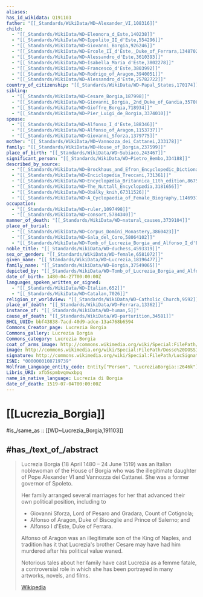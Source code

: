```yaml
---
aliases:
has_id_wikidata: Q191103
father: "[[_Standards/WikiData/WD~Alexander_VI,108316]]"
child:
  - "[[_Standards/WikiData/WD~Eleonora_d_Este,140238]]"
  - "[[_Standards/WikiData/WD~Ippolito_II_d'Este,554296]]"
  - "[[_Standards/WikiData/WD~Giovanni_Borgia,926246]]"
  - "[[_Standards/WikiData/WD~Ercole_II_d'Este,_Duke_of_Ferrara,1348702]]"
  - "[[_Standards/WikiData/WD~Alessandro_d'Este,3610393]]"
  - "[[_Standards/WikiData/WD~Isabella_Maria_d'Este,3802278]]"
  - "[[_Standards/WikiData/WD~Francesco_d'Este,3803992]]"
  - "[[_Standards/WikiData/WD~Rodrigo_of_Aragon,3940051]]"
  - "[[_Standards/WikiData/WD~Alessandro_d'Este,75782722]]"
country_of_citizenship: "[[_Standards/WikiData/WD~Papal_States,170174]]"
sibling:
  - "[[_Standards/WikiData/WD~Cesare_Borgia,187998]]"
  - "[[_Standards/WikiData/WD~Giovanni_Borgia,_2nd_Duke_of_Gandia,357083]]"
  - "[[_Standards/WikiData/WD~Gioffre_Borgia,718934]]"
  - "[[_Standards/WikiData/WD~Pier_Luigi_de_Borgia,3374010]]"
spouse:
  - "[[_Standards/WikiData/WD~Alfonso_I_d'Este,188346]]"
  - "[[_Standards/WikiData/WD~Alfonso_of_Aragon,1153737]]"
  - "[[_Standards/WikiData/WD~Giovanni_Sforza,1379775]]"
mother: "[[_Standards/WikiData/WD~Vannozza_dei_Cattanei,233178]]"
family: "[[_Standards/WikiData/WD~House_of_Borgia,237599]]"
place_of_birth: "[[_Standards/WikiData/WD~Subiaco,243467]]"
significant_person: "[[_Standards/WikiData/WD~Pietro_Bembo,334188]]"
described_by_source:
  - "[[_Standards/WikiData/WD~Brockhaus_and_Efron_Encyclopedic_Dictionary,602358]]"
  - "[[_Standards/WikiData/WD~Enciclopedia_Treccani,731361]]"
  - "[[_Standards/WikiData/WD~Encyclopædia_Britannica_11th_edition,867541]]"
  - "[[_Standards/WikiData/WD~The_Nuttall_Encyclopædia,3181656]]"
  - "[[_Standards/WikiData/WD~Obálky_knih,67311526]]"
  - "[[_Standards/WikiData/WD~A_Cyclopaedia_of_Female_Biography,114693785]]"
occupation:
  - "[[_Standards/WikiData/WD~ruler,1097498]]"
  - "[[_Standards/WikiData/WD~consort,5784340]]"
manner_of_death: "[[_Standards/WikiData/WD~natural_causes,3739104]]"
place_of_burial:
  - "[[_Standards/WikiData/WD~Corpus_Domini_Monastery,3860423]]"
  - "[[_Standards/WikiData/WD~Sala_del_Coro,58064102]]"
  - "[[_Standards/WikiData/WD~Tomb_of_Lucrezia_Borgia_and_Alfonso_I_d'Este,126978519]]"
noble_title: "[[_Standards/WikiData/WD~duchess,4593319]]"
sex_or_gender: "[[_Standards/WikiData/WD~female,6581072]]"
given_name: "[[_Standards/WikiData/WD~Lucrezia,18196477]]"
family_name: "[[_Standards/WikiData/WD~Borgia,37549065]]"
depicted_by: "[[_Standards/WikiData/WD~Tomb_of_Lucrezia_Borgia_and_Alfonso_I_d'Este,126978519]]"
date_of_birth: 1480-04-27T00:00:00Z
languages_spoken_written_or_signed:
  - "[[_Standards/WikiData/WD~Italian,652]]"
  - "[[_Standards/WikiData/WD~Catalan,7026]]"
religion_or_worldview: "[[_Standards/WikiData/WD~Catholic_Church,9592]]"
place_of_death: "[[_Standards/WikiData/WD~Ferrara,13362]]"
instance_of: "[[_Standards/WikiData/WD~human,5]]"
cause_of_death: "[[_Standards/WikiData/WD~parturition,34581]]"
BHCL_UUID: bbf43838-7acd-40d9-adce-13a4768b6594
Commons_Creator_page: Lucrezia Borgia
Commons_gallery: Lucrezia Borgia
Commons_category: Lucrezia Borgia
coat_of_arms_image: http://commons.wikimedia.org/wiki/Special:FilePath/Coat%20of%20arms%20of%20Lucrezia%20Borgia%2C%20Duchess%20of%20Ferrara.png
image: http://commons.wikimedia.org/wiki/Special:FilePath/Dosso%20DOSSI%20%2C%20Battista%20DOSSI%20%28attributed%20to%29%20-%20Lucrezia%20Borgia%2C%20Duchess%20of%20Ferrara%20-%20Google%20Art%20Project.jpg
signature: http://commons.wikimedia.org/wiki/Special:FilePath/LucSignatur.png
ISNI: "0000000108719739"
Wolfram_Language_entity_code: Entity["Person", "LucreziaBorgia::2646k"]
Libris_URI: xfb5spmbvqmwxbpq
name_in_native_language: Lucrezia di Borgia
date_of_death: 1519-07-04T00:00:00Z
---
```


# [[Lucrezia_Borgia]] 

#is_/same_as :: [[WD~Lucrezia_Borgia,191103]] 

## #has_/text_of_/abstract 

> Lucrezia Borgia (18 April 1480 – 24 June 1519) was an Italian noblewoman of the House of Borgia 
> who was the illegitimate daughter of Pope Alexander VI and Vannozza dei Cattanei. 
> She was a former governor of Spoleto.
>
> Her family arranged several marriages for her that advanced their own political position, including to 
> - Giovanni Sforza, Lord of Pesaro and Gradara, Count of Cotignola; 
> - Alfonso of Aragon, Duke of Bisceglie and Prince of Salerno; and 
> - Alfonso I d'Este, Duke of Ferrara. 
> 
> Alfonso of Aragon was an illegitimate son of the King of Naples, 
> and tradition has it that Lucrezia's brother Cesare may have had him murdered after his political value waned.
>
> Notorious tales about her family have cast Lucrezia as a femme fatale, 
> a controversial role in which she has been portrayed in many artworks, novels, and films.
>
> [Wikipedia](https://en.wikipedia.org/wiki/Lucrezia%20Borgia) 

